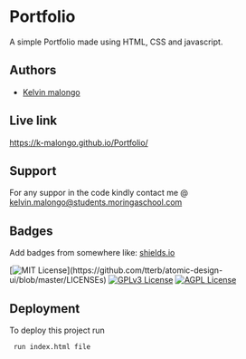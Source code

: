 
# Portfolio

A simple Portfolio made using HTML, CSS and javascript.


## Authors

- [Kelvin malongo](https://www.github.com/k-malongo)

## Live link



https://k-malongo.github.io/Portfolio/
## Support
For any suppor in the code kindly contact me @ kelvin.malongo@students.moringaschool.com
## Badges

Add badges from somewhere like: [shields.io](https://shields.io/)

[![MIT License](https://img.shields.io/apm/l/atomic-design-ui.svg?)](https://github.com/tterb/atomic-design-ui/blob/master/LICENSEs)
[![GPLv3 License](https://img.shields.io/badge/License-GPL%20v3-yellow.svg)](https://opensource.org/licenses/)
[![AGPL License](https://img.shields.io/badge/license-AGPL-blue.svg)](http://www.gnu.org/licenses/agpl-3.0)


## Deployment

To deploy this project run

```bash
 run index.html file
```

